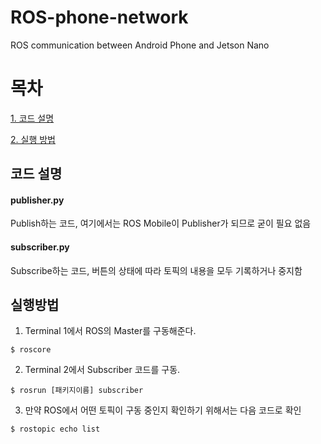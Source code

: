 # ROS-phone-network
ROS communication between Android Phone and Jetson Nano

# 목차
[1. 코드 설명](#코드-설명)

[2. 실행 방법](#실행-방법)
  
## 코드 설명
#### publisher.py
Publish하는 코드, 여기에서는 ROS Mobile이 Publisher가 되므로 굳이 필요 없음
#### subscriber.py
Subscribe하는 코드, 버튼의 상태에 따라 토픽의 내용을 모두 기록하거나 중지함
  
## 실행방법
1. Terminal 1에서 ROS의 Master를 구동해준다.
```
$ roscore
```
2. Terminal 2에서 Subscriber 코드를 구동.
```
$ rosrun [패키지이름] subscriber
```
3. 만약 ROS에서 어떤 토픽이 구동 중인지 확인하기 위해서는 다음 코드로 확인
```
$ rostopic echo list
```
